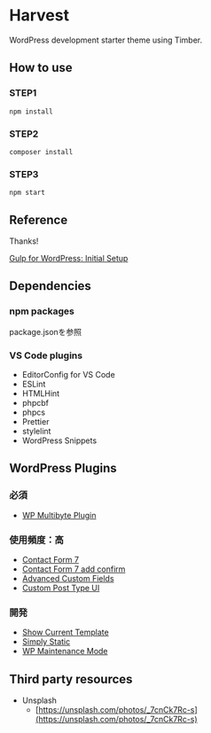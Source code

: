# Harvest

WordPress development starter theme using Timber.

## How to use
### STEP1
```
npm install
```

### STEP2
```
composer install
```

### STEP3
```
npm start
```

## Reference
Thanks!

[Gulp for WordPress: Initial Setup](https://css-tricks.com/gulp-for-wordpress-initial-setup/)

## Dependencies
### npm packages

package.jsonを参照

### VS Code plugins
- EditorConfig for VS Code
- ESLint
- HTMLHint
- phpcbf
- phpcs
- Prettier
- stylelint
- WordPress Snippets

## WordPress Plugins

### 必須
- [WP Multibyte Plugin](https://ja.wordpress.org/plugins/wp-multibyte-patch/)</a>

### 使用頻度：高
- [Contact Form 7](https://wordpress.org/plugins/contact-form-7/)</a>
- [Contact Form 7 add confirm](https://wordpress.org/plugins/contact-form-7-add-confirm/)</a>
- [Advanced Custom Fields](https://ja.wordpress.org/plugins/advanced-custom-fields/)</a>
- [Custom Post Type UI](https://wordpress.org/plugins/custom-post-type-ui/)</a>

### 開発
- [Show Current Template](https://wordpress.org/plugins/custom-post-type-ui/)</a>
- [Simply Static](https://ja.wordpress.org/plugins/simply-static/)
- [WP Maintenance Mode](https://ja.wordpress.org/plugins/wp-maintenance-mode/)</a>

## Third party resources
- Unsplash
	- [https://unsplash.com/photos/_7cnCk7Rc-s](https://unsplash.com/photos/_7cnCk7Rc-s)
